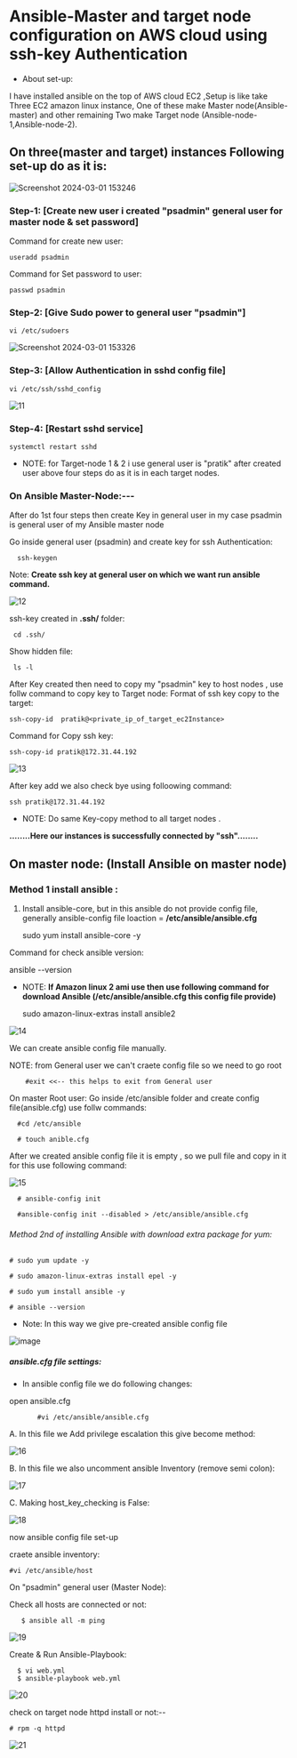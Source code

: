 # Ansible-Master and target node configuration on AWS cloud using ssh-key Authentication

- About set-up:

I have installed ansible on the top of AWS cloud EC2 ,Setup is like take Three EC2 amazon linux instance, One of these make Master node(Ansible-master) and other remaining Two make Target node
(Ansible-node-1,Ansible-node-2).

## On three(master and target) instances Following set-up do as it is:

![Screenshot 2024-03-01 153246](https://github.com/Pratikshinde55/Ansible-setup-onAWS/assets/145910708/a96622a1-f8a6-46f4-a850-23ceb89e8ecb)

### Step-1: [Create new user i created "psadmin" general user for master node & set password]
Command for create new user:

    useradd psadmin

 Command for Set password to user:
    
    passwd psadmin
   
### Step-2: [Give Sudo power to general user "psadmin"]
    
    vi /etc/sudoers

![Screenshot 2024-03-01 153326](https://github.com/Pratikshinde55/Ansible-setup-onAWS/assets/145910708/3678c115-aa28-406f-827c-3df34969b7e2)


### Step-3: [Allow Authentication in sshd config file]
    
    vi /etc/ssh/sshd_config

![11](https://github.com/Pratikshinde55/Ansible-setup-onAWS/assets/145910708/b26c3367-0e18-42aa-9031-4adb254a8142)

### Step-4: [Restart sshd service] 

    systemctl restart sshd

- NOTE: for Target-node 1 & 2 i use general user is "pratik" after created user above four steps do as it is in each target nodes.


### On Ansible Master-Node:---

After do 1st four steps then create Key in general user in my case psadmin is general user of my Ansible master node

Go inside general user (psadmin) and create key for ssh Authentication:
 
      ssh-keygen

Note: **Create ssh key at general user on which we want run ansible command.**
  

![12](https://github.com/Pratikshinde55/Ansible-setup-onAWS/assets/145910708/c33efb1a-fdff-4d34-8475-e6d4de217dd9)

ssh-key created in **.ssh/** folder:
    
     cd .ssh/
     
Show hidden file:

     ls -l

After Key created then need to copy my "psadmin" key to host nodes , use follw command to copy key to Target node:
Format of ssh key copy to the target:

    ssh-copy-id  pratik@<private_ip_of_target_ec2Instance>

Command for Copy ssh key:

    ssh-copy-id pratik@172.31.44.192
     

![13](https://github.com/Pratikshinde55/Ansible-setup-onAWS/assets/145910708/4147ebd7-fdc5-4f0f-bee2-e57754dafafb)
     
After key add we also check bye using folloowing command:
   
    ssh pratik@172.31.44.192

- NOTE: Do same Key-copy method to all target nodes .

**........Here our instances is successfully connected by "ssh"........**



## On master node: (Install Ansible on master node)

### Method 1 install ansible :

1. Install ansible-core, but in this ansible do not provide config file, generally ansible-config file loaction = **/etc/ansible/ansible.cfg**

      sudo yum install ansible-core -y

Command for check ansible version:

   ansible --version

- NOTE:
**If Amazon linux 2 ami use then use following command for download Ansible (/etc/ansible/ansible.cfg this config file provide)**

    sudo amazon-linux-extras install ansible2

![14](https://github.com/Pratikshinde55/Ansible-setup-onAWS/assets/145910708/1f99f21c-cf32-48b3-a85b-7547308fd0c9)

We can create ansible config file manually.

NOTE: from General user we can't craete config file so we need to go root

        #exit <<-- this helps to exit from General user

On master Root user:
 Go inside /etc/ansible folder and create config file(ansible.cfg) use follw commands:

      #cd /etc/ansible

      # touch anible.cfg

After we created ansible config file it is empty , so we pull file and copy in it for this use following command:

![15](https://github.com/Pratikshinde55/Ansible-setup-onAWS/assets/145910708/c9f71123-d97f-47a8-bab4-da549e18b596)

      # ansible-config init
     
      #ansible-config init --disabled > /etc/ansible/ansible.cfg

###### Method 2nd of installing Ansible with download extra package for yum:
 
    # sudo yum update -y
    
    # sudo amazon-linux-extras install epel -y

    # sudo yum install ansible -y

    # ansible --version

- Note: In this way we give pre-created ansible config file

![image](https://github.com/user-attachments/assets/115c887d-9b18-4d02-9b33-17dbf6887303)


##### ansible.cfg file settings: 
    
- In ansible config file we do following changes:
 
open ansible.cfg
        
           #vi /etc/ansible/ansible.cfg

  A. In this file we Add privilege escalation this give become method:

![16](https://github.com/Pratikshinde55/Ansible-setup-onAWS/assets/145910708/90c2ee3b-3e5b-409a-b233-e4093b7af8f0)


 B. In this file we also uncomment ansible Inventory (remove semi colon):

![17](https://github.com/Pratikshinde55/Ansible-setup-onAWS/assets/145910708/6c6377c9-f853-4cbe-91d8-986037f3cb05)


 C. Making host_key_checking is False:

 ![18](https://github.com/Pratikshinde55/Ansible-setup-onAWS/assets/145910708/b6af24e1-3d8a-4e2b-8bef-b1b080c8df14)
          





now  ansible config file set-up


craete ansible inventory:

    #vi /etc/ansible/host


On "psadmin" general user (Master Node):

Check all hosts are connected or not:

       $ ansible all -m ping

![19](https://github.com/Pratikshinde55/Ansible-setup-onAWS/assets/145910708/d7357644-e6d0-40c5-90fb-40e2dd826647)


Create & Run Ansible-Playbook:


      $ vi web.yml
      $ ansible-playbook web.yml

![20](https://github.com/Pratikshinde55/Ansible-setup-onAWS/assets/145910708/0df1a5b2-9049-4242-986d-e22dc662297f)


      


check on target node httpd install or not:--


    # rpm -q httpd
    
![21](https://github.com/Pratikshinde55/Ansible-setup-onAWS/assets/145910708/35e67fef-7fd1-480f-90b9-a1079f81c696)

